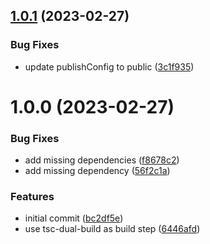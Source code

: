 ## [1.0.1](https://github.com/Kishanjay/vite-plugin-tsc-typecheck/compare/v1.0.0...v1.0.1) (2023-02-27)


### Bug Fixes

* update publishConfig to public ([3c1f935](https://github.com/Kishanjay/vite-plugin-tsc-typecheck/commit/3c1f935ed7d818081570311594bf4c24669f04fe))

# 1.0.0 (2023-02-27)


### Bug Fixes

* add missing dependencies ([f8678c2](https://github.com/Kishanjay/vite-plugin-tsc-typecheck/commit/f8678c23b04f7152a3dff7d5626d935d722ac8d5))
* add missing dependency ([56f2c1a](https://github.com/Kishanjay/vite-plugin-tsc-typecheck/commit/56f2c1a4caf7ff614931b9eb91677f548c8e610c))


### Features

* initial commit ([bc2df5e](https://github.com/Kishanjay/vite-plugin-tsc-typecheck/commit/bc2df5eb69672a4417ef2561a3cd27ea37bcc751))
* use tsc-dual-build as build step ([6446afd](https://github.com/Kishanjay/vite-plugin-tsc-typecheck/commit/6446afd5ae6714be162f8faf5b5aa9539782f9d3))
